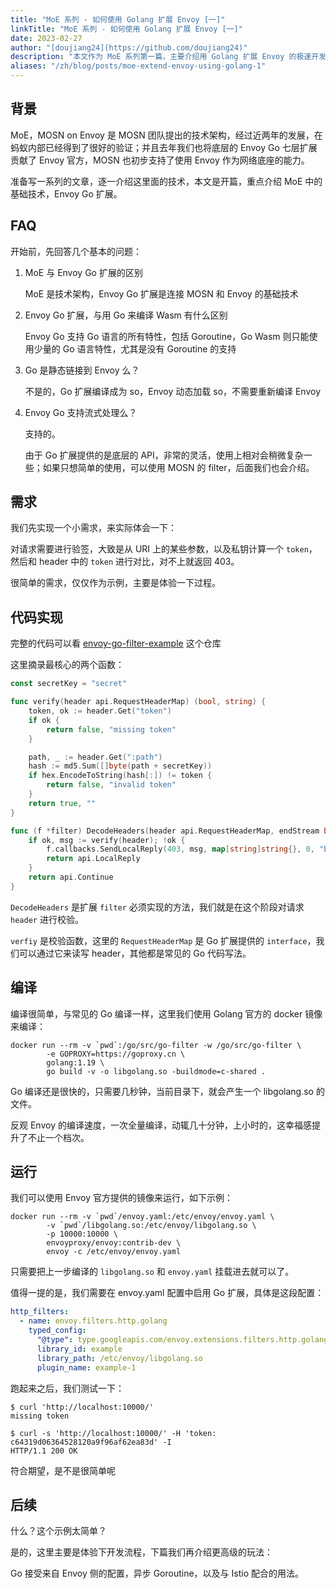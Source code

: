 ```yaml
---
title: "MoE 系列 - 如何使用 Golang 扩展 Envoy [一]"
linkTitle: "MoE 系列 - 如何使用 Golang 扩展 Envoy [一]"
date: 2023-02-27
author: "[doujiang24](https://github.com/doujiang24)"
description: "本文作为 MoE 系列第一篇，主要介绍用 Golang 扩展 Envoy 的极速开发体验"
aliases: "/zh/blog/posts/moe-extend-envoy-using-golang-1"
---
```


## 背景

MoE，MOSN on Envoy 是 MOSN 团队提出的技术架构，经过近两年的发展，在蚂蚁内部已经得到了很好的验证；并且去年我们也将底层的 Envoy Go 七层扩展贡献了 Envoy 官方，MOSN 也初步支持了使用 Envoy 作为网络底座的能力。

准备写一系列的文章，逐一介绍这里面的技术，本文是开篇，重点介绍 MoE 中的基础技术，Envoy Go 扩展。

## FAQ

开始前，先回答几个基本的问题：

1. MoE 与 Envoy Go 扩展的区别

   MoE 是技术架构，Envoy Go 扩展是连接 MOSN 和 Envoy 的基础技术

2. Envoy Go 扩展，与用 Go 来编译 Wasm 有什么区别

   Envoy Go 支持 Go 语言的所有特性，包括 Goroutine，Go Wasm 则只能使用少量的 Go 语言特性，尤其是没有 Goroutine 的支持

3. Go 是静态链接到 Envoy 么？

   不是的，Go 扩展编译成为 so，Envoy 动态加载 so，不需要重新编译 Envoy

4. Envoy Go 支持流式处理么？

   支持的。

   由于 Go 扩展提供的是底层的 API，非常的灵活，使用上相对会稍微复杂一些；如果只想简单的使用，可以使用 MOSN 的 filter，后面我们也会介绍。

## 需求

我们先实现一个小需求，来实际体会一下：

对请求需要进行验签，大致是从 URI 上的某些参数，以及私钥计算一个 `token`，然后和 header 中的 `token` 进行对比，对不上就返回 403。

很简单的需求，仅仅作为示例，主要是体验一下过程。

## 代码实现

完整的代码可以看 [envoy-go-filter-example](https://github.com/doujiang24/envoy-go-filter-example/tree/master/example-1) 这个仓库

这里摘录最核心的两个函数：
```go
const secretKey = "secret"

func verify(header api.RequestHeaderMap) (bool, string) {
	token, ok := header.Get("token")
	if ok {
		return false, "missing token"
	}

	path, _ := header.Get(":path")
	hash := md5.Sum([]byte(path + secretKey))
	if hex.EncodeToString(hash[:]) != token {
		return false, "invalid token"
	}
	return true, ""
}

func (f *filter) DecodeHeaders(header api.RequestHeaderMap, endStream bool) api.StatusType {
	if ok, msg := verify(header); !ok {
		f.callbacks.SendLocalReply(403, msg, map[string]string{}, 0, "bad-request")
        return api.LocalReply
    }
	return api.Continue
}
```

`DecodeHeaders` 是扩展 `filter` 必须实现的方法，我们就是在这个阶段对请求 `header` 进行校验。

`verfiy` 是校验函数，这里的 `RequestHeaderMap` 是 Go 扩展提供的 `interface`，我们可以通过它来读写 header，其他都是常见的 Go 代码写法。

## 编译

编译很简单，与常见的 Go 编译一样，这里我们使用 Golang 官方的 docker 镜像来编译：

```shell
docker run --rm -v `pwd`:/go/src/go-filter -w /go/src/go-filter \
        -e GOPROXY=https://goproxy.cn \
        golang:1.19 \
        go build -v -o libgolang.so -buildmode=c-shared .
```

Go 编译还是很快的，只需要几秒钟，当前目录下，就会产生一个 libgolang.so 的文件。

反观 Envoy 的编译速度，一次全量编译，动辄几十分钟，上小时的，这幸福感提升了不止一个档次。

## 运行

我们可以使用 Envoy 官方提供的镜像来运行，如下示例：

```shell
docker run --rm -v `pwd`/envoy.yaml:/etc/envoy/envoy.yaml \
        -v `pwd`/libgolang.so:/etc/envoy/libgolang.so \
        -p 10000:10000 \
        envoyproxy/envoy:contrib-dev \
        envoy -c /etc/envoy/envoy.yaml
```

只需要把上一步编译的 `libgolang.so` 和 `envoy.yaml` 挂载进去就可以了。

值得一提的是，我们需要在 envoy.yaml 配置中启用 Go 扩展，具体是这段配置：

```yaml
http_filters:
  - name: envoy.filters.http.golang
    typed_config:
      "@type": type.googleapis.com/envoy.extensions.filters.http.golang.v3alpha.Config
      library_id: example
      library_path: /etc/envoy/libgolang.so
      plugin_name: example-1
```

跑起来之后，我们测试一下：

```shell
$ curl 'http://localhost:10000/'
missing token

$ curl -s 'http://localhost:10000/' -H 'token: c64319d06364528120a9f96af62ea83d' -I
HTTP/1.1 200 OK
```

符合期望，是不是很简单呢

## 后续

什么？这个示例太简单？

是的，这里主要是体验下开发流程，下篇我们再介绍更高级的玩法：

Go 接受来自 Envoy 侧的配置，异步 Goroutine，以及与 Istio 配合的用法。
